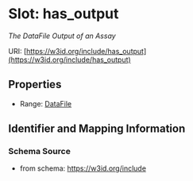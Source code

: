 # Slot: has_output
_The DataFile Output of an Assay_


URI: [https://w3id.org/include/has_output](https://w3id.org/include/has_output)



<!-- no inheritance hierarchy -->


## Properties

 * Range: [DataFile](DataFile.md)



## Identifier and Mapping Information







### Schema Source


* from schema: https://w3id.org/include



